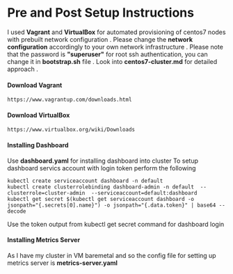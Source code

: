 # Pre and Post Setup Instructions

I used __Vagrant__ and __VirtualBox__ for automated provisioning of centos7 nodes with prebuilt network configuration .
Please change the __network configuration__ accordingly to your own network infrastructure .
Please note that the password is __"superuser"__ for root ssh authentication, you can change it in __bootstrap.sh__ file . Look into __centos7-cluster.md__ for detailed approach . 

#### Download Vagrant

```
https://www.vagrantup.com/downloads.html
```
#### Download VirtualBox

```
https://www.virtualbox.org/wiki/Downloads
```
#### Installing Dashboard
Use __dashboard.yaml__ for installing dashboard into cluster
To setup dashboard servics account with login token perform the following
```
kubectl create serviceaccount dashboard -n default
kubectl create clusterrolebinding dashboard-admin -n default  --clusterrole=cluster-admin  --serviceaccount=default:dashboard
kubectl get secret $(kubectl get serviceaccount dashboard -o jsonpath="{.secrets[0].name}") -o jsonpath="{.data.token}" | base64 --decode
```
Use the token output from kubectl get secret command for dashboard login
#### Installing Metrics Server
As I have my cluster in VM baremetal and so the config file for setting up metrics server is __metrics-server.yaml__
